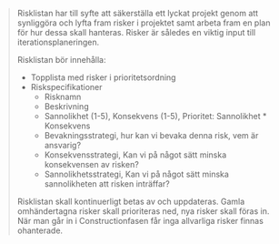 >Risklistan har till syfte att säkerställa ett lyckat projekt genom att synliggöra och lyfta fram risker i projektet samt arbeta fram en plan för hur dessa skall hanteras. Risker är således en viktig input till iterationsplaneringen.
>
>Risklistan bör innehålla:
>
>* Topplista med risker i prioritetsordning
>* Riskspecifikationer
>   * Risknamn
>   * Beskrivning
>   * Sannolikhet (1-5), Konsekvens (1-5), Prioritet: Sannolikhet * Konsekvens
>   * Bevakningsstrategi, hur kan vi bevaka denna risk, vem är ansvarig?
>   * Konsekvensstrategi, Kan vi på något sätt minska konsekvensen av risken?
>   * Sannolikhetsstrategi, Kan vi på något sätt minska sannolikheten att risken inträffar?
>
>Risklistan skall kontinuerligt betas av och uppdateras. Gamla omhändertagna risker skall prioriteras ned, nya risker skall föras in. När man går in i Constructionfasen får inga allvarliga risker finnas ohanterade.